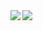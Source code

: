 
 <img align="left" src="https://github-readme-stats.vercel.app/api?username=jorgerochaa&show_icons=true&theme=merko">
  <img align="left" src="https://github-readme-stats.vercel.app/api/top-langs/?username=jorgerochaa&layout=compact">

